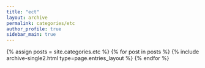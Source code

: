 ```yaml
---
title: "ect"
layout: archive
permalink: categories/etc
author_profile: true
sidebar_main: true
---
```


{% assign posts = site.categories.etc %}
{% for post in posts %} {% include archive-single2.html type=page.entries_layout %} {% endfor %}